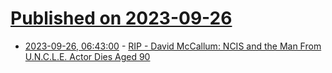 # [Published on 2023-09-26](index.md)

* [2023-09-26, 06:43:00](https://soylentnews.org/article.pl?sid=23/09/26/0648234&from=rss) - [RIP - David McCallum: NCIS and the Man From U.N.C.L.E. Actor Dies Aged 90](https://soylentnews.org/article.pl?sid=23/09/26/0648234&from=rss)
